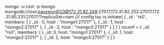 mongo -u root -p
mongo mongodb://root:password123@172.31.92.249:27017,172.31.82.252:27017,172.31.85.231:27017/?replicaSet=nam
/// config tay
rs.initiate(
  {
    _id : 'rs0',
    members: [
      { _id : 0, host : "mongo1:27017" },
      { _id : 1, host : "mongo2:27017" },
      { _id : 2, host : "mongo3:27017" }
    ]
  }
)
rsconf = {
  _id: "rs0",
  members: [
    {
     _id: 0,
     host: "mongo1:27017"
    },
    {
     _id: 1,
     host: "mongo2:27017"
    },
    {
     _id: 2,
     host: "mongo3:27017"
    }
   ]
}
